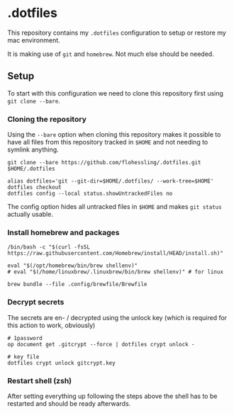 # .dotfiles

This repository contains my `.dotfiles` configuration to setup or restore my mac environment.

It is making use of `git` and `homebrew`. Not much else should be needed.

## Setup

To start with this configuration we need to clone this repository first using `git clone --bare`.

### Cloning the repository

Using the `--bare` option when cloning this repository makes it possible to have all files from this repository tracked in `$HOME` and not needing to symlink anything.

```
git clone --bare https://github.com/flohessling/.dotfiles.git $HOME/.dotfiles

alias dotfiles='git --git-dir=$HOME/.dotfiles/ --work-tree=$HOME'
dotfiles checkout
dotfiles config --local status.showUntrackedFiles no
```

The config option hides all untracked files in `$HOME` and makes `git status` actually usable.

### Install homebrew and packages

```
/bin/bash -c "$(curl -fsSL https://raw.githubusercontent.com/Homebrew/install/HEAD/install.sh)"

eval "$(/opt/homebrew/bin/brew shellenv)"
# eval "$(/home/linuxbrew/.linuxbrew/bin/brew shellenv)" # for linux

brew bundle --file .config/brewfile/Brewfile
```

### Decrypt secrets

The secrets are en- / decrypted using the unlock key (which is required for this action to work, obviously)

```
# 1password
op document get .gitcrypt --force | dotfiles crypt unlock -

# key file
dotfiles crypt unlock gitcrypt.key
```

### Restart shell (zsh)

After setting everything up following the steps above the shell has to be restarted and should be ready afterwards.
